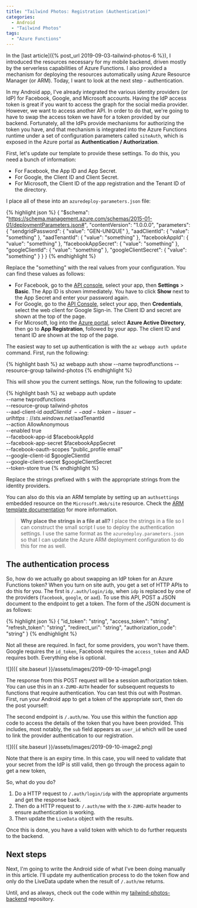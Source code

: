 ```yaml
---
title: "Tailwind Photos: Registration (Authentication)"
categories:
  - Android
  - "Tailwind Photos"
tags:
  - "Azure Functions"
---
```


In the [last article]({% post_url 2019-09-03-tailwind-photos-6 %}), I introduced the resources necessary for my mobile backend, driven mostly by the serverless capabilities of Azure Functions.  I also provided a mechanism for deploying the resources automatically using Azure Resource Manager (or ARM).  Today, I want to look at the next step - authentication.

In my Android app, I've already integrated the various identity providers (or IdP) for Facebook, Google, and Microsoft accounts.  Having the IdP access token is great if you want to access the graph for the social media provider.  However, we want to access another API.  In order to do that, we're going to have to swap the access token we have for a token provided by our backend.  Fortunately, all the IdPs provide mechanisms for authorizing the token you have, and that mechanism is integrated into the Azure Functions runtime under a set of configuration parameters called `siteAuth`, which is exposed in the Azure portal as **Authentication / Authorization**.

First, let's update our template to provide these settings.  To do this, you need a bunch of information:

* For Facebook, the App ID and App Secret.
* For Google, the Client ID and Client Secret.
* For Microsoft, the Client ID of the app registration and the Tenant ID of the directory.

I place all of these into an `azuredeploy-parameters.json` file:

{% highlight json %}
{
  "$schema": "https://schema.management.azure.com/schemas/2015-01-01/deploymentParameters.json#",
  "contentVersion": "1.0.0.0",
  "parameters": {
    "sendgridPassword": {
      "value": "GEN-UNIQUE"
    },
    "aadClientId": {
        "value": "something"
    },
    "aadTenantId": {
        "value": "something"
    },
    "facebookAppId": {
        "value": "something"
    },
    "facebookAppSecret": {
        "value": "something"
    },
    "googleClientId": {
        "value": "something"
    },
    "googleClientSecret": {
        "value": "something"
    }
  }
}
{% endhighlight %}

Replace the "something" with the real values from your configuration.  You can find these values as follows:

* For Facebook, go to the [API console](https://developers.facebook.com), select your app, then **Settings** > **Basic**.  The App ID is shown immediately.  You have to click **Show** next to the App Secret and enter your password again.
* For Google, go to the [API Console](https://console.developers.google.com/), select your app, then **Credentials**, select the web client for Google Sign-in.  The Client ID and secret are shown at the top of the page.
* For Microsoft, log into the [Azure portal](https://portal.azure.com), select **Azure Active Directory**, then go to **App Registration**, followed by your app.  The client ID and tenant ID are shown at the top of the page.

The easiest way to set up authentication is with the `az webapp auth update` command.  First, run the following:

{% highlight bash %}
az webapp auth show --name twprodfunctions --resource-group tailwind-photos
{% endhighlight %}

This will show you the current settings.  Now, run the following to update:

{% highlight bash %}
az webapp auth update \
  --name twprodfunctions \
  --resource-group tailwind-photos \
  --aad-client-id $aadClientId \
  --aad-token-issuer-url https://sts.windows.net/$aadTenantId \
  --action AllowAnonymous \
  --enabled true \
  --facebook-app-id $facebookAppId \
  --facebook-app-secret $facebookAppSecret \
  --facebook-oauth-scopes "public_profile email" \
  --google-client-id $googleClientId \
  --google-client-secret $googleClientSecret \
  --token-store true
{% endhighlight %}

Replace the strings prefixed with `$` with the appropriate strings from the identity providers.

You can also do this via an ARM template by setting up an `authsettings` embedded resource on the `Microsoft.Web/site` resource.  Check the [ARM template documentation](https://docs.microsoft.com/en-us/azure/templates/microsoft.web/2018-11-01/sites/config-authsettings) for more information.

> **Why place the strings in a file at all?**  I place the strings in a file so I can construct the small script I use to deploy the authentication settings.  I use the same format as the `azuredeploy.parameters.json` so that I can update the Azure ARM deployment configuration to do this for me as well.

## The authentication process

So, how do we actually go about swapping an IdP token for an Azure Functions token?  When you turn on site auth, you get a set of HTTP APIs to do this for you.  The first is `/.auth/login/idp`, when `idp` is replaced by one of the providers (`facebook`, `google`, or `aad`).  To use this API, POST a JSON document to the endpoint to get a token. The form of the JSON document is as follows:

{% highlight json %}
{
  "id_token": "string",
  "access_token": "string",
  "refresh_token": "string",
  "redirect_uri": "string",
  "authorization_code": "string"
}
{% endhighlight %}

Not all these are required.  In fact, for some providers, you won't have them.  Google requires the `id_token`, Facebook requires the `access_token` and AAD requires both.  Everything else is optional.

![]({{ site.baseurl }}/assets/images/2019-09-10-image1.png)

The response from this POST request will be a session authorization token.  You can use this in an `X-ZUMO-AUTH` header for subsequent requests to functions that require authentication.  You can test this out with Postman.  First, run your Android app to get a token of the appropriate sort, then do the post yourself:

The second endpoint is `/.auth/me`.  You use this within the function app code to access the details of the token that you have been provided.  This includes, most notably, the `sub` field appears as `user_id` which will be used to link the provider authentication to our registration.

![]({{ site.baseurl }}/assets/images/2019-09-10-image2.png)

Note that there is an expiry time.  In this case, you will need to validate that your secret from the IdP is still valid, then go through the process again to get a new token,

So, what do you do?

1. Do a HTTP request to `/.auth/login/idp` with the appropriate arguments and get the response back.
2. Then do a HTTP request to `/.auth/me` with the `X-ZUMO-AUTH` header to ensure authentication is working.
3. Then update the `LiveData` object with the results.

Once this is done, you have a valid token with which to do further requests to the backend.

## Next steps

Next, I'm going to write the Android side of what I've been doing manually in this article.  I'll update my authentication process to do the token flow and only do the LiveData update when the result of `/.auth/me` returns.

Until, and as always, check out the code within my [tailwind-photos-backend](https://github.com/adrianhall/tailwind-photos-backend/tree/blog-7) repository.

